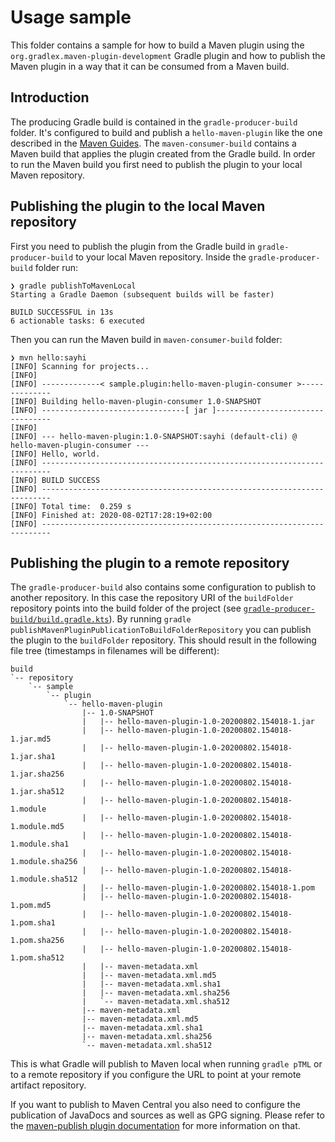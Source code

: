 # Usage sample

This folder contains a sample for how to build a Maven plugin using the `org.gradlex.maven-plugin-development` Gradle plugin and how to publish the Maven plugin in a way that it can be consumed from a Maven build.

## Introduction

The producing Gradle build is contained in the `gradle-producer-build` folder.
It's configured to build and publish a `hello-maven-plugin` like the one described in the [Maven Guides](https://maven.apache.org/guides/plugin/guide-java-plugin-development.html).
The `maven-consumer-build` contains a Maven build that applies the plugin created from the Gradle build.
In order to run the Maven build you first need to publish the plugin to your local Maven repository.

## Publishing the plugin to the local Maven repository

First you need to publish the plugin from the Gradle build in `gradle-producer-build` to your local Maven repository.
Inside the `gradle-producer-build` folder run:

```shell
❯ gradle publishToMavenLocal
Starting a Gradle Daemon (subsequent builds will be faster)

BUILD SUCCESSFUL in 13s
6 actionable tasks: 6 executed
```

Then you can run the Maven build in `maven-consumer-build` folder:

```shell
❯ mvn hello:sayhi
[INFO] Scanning for projects...
[INFO]
[INFO] -------------< sample.plugin:hello-maven-plugin-consumer >--------------
[INFO] Building hello-maven-plugin-consumer 1.0-SNAPSHOT
[INFO] --------------------------------[ jar ]---------------------------------
[INFO]
[INFO] --- hello-maven-plugin:1.0-SNAPSHOT:sayhi (default-cli) @ hello-maven-plugin-consumer ---
[INFO] Hello, world.
[INFO] ------------------------------------------------------------------------
[INFO] BUILD SUCCESS
[INFO] ------------------------------------------------------------------------
[INFO] Total time:  0.259 s
[INFO] Finished at: 2020-08-02T17:28:19+02:00
[INFO] ------------------------------------------------------------------------
```

## Publishing the plugin to a remote repository

The `gradle-producer-build` also contains some configuration to publish to another repository.
In this case the repository URI of the `buildFolder` repository points into the build folder of the project (see [`gradle-producer-build/build.gradle.kts`](https://github.com/gradlex-org/maven-plugin-development/blob/master/example/gradle-producer-build/build.gradle.kts)).
By running `gradle publishMavenPluginPublicationToBuildFolderRepository` you can publish the plugin to the `buildFolder` repository.
This should result in the following file tree (timestamps in filenames will be different):

```
build
`-- repository
    `-- sample
        `-- plugin
            `-- hello-maven-plugin
                |-- 1.0-SNAPSHOT
                |   |-- hello-maven-plugin-1.0-20200802.154018-1.jar
                |   |-- hello-maven-plugin-1.0-20200802.154018-1.jar.md5
                |   |-- hello-maven-plugin-1.0-20200802.154018-1.jar.sha1
                |   |-- hello-maven-plugin-1.0-20200802.154018-1.jar.sha256
                |   |-- hello-maven-plugin-1.0-20200802.154018-1.jar.sha512
                |   |-- hello-maven-plugin-1.0-20200802.154018-1.module
                |   |-- hello-maven-plugin-1.0-20200802.154018-1.module.md5
                |   |-- hello-maven-plugin-1.0-20200802.154018-1.module.sha1
                |   |-- hello-maven-plugin-1.0-20200802.154018-1.module.sha256
                |   |-- hello-maven-plugin-1.0-20200802.154018-1.module.sha512
                |   |-- hello-maven-plugin-1.0-20200802.154018-1.pom
                |   |-- hello-maven-plugin-1.0-20200802.154018-1.pom.md5
                |   |-- hello-maven-plugin-1.0-20200802.154018-1.pom.sha1
                |   |-- hello-maven-plugin-1.0-20200802.154018-1.pom.sha256
                |   |-- hello-maven-plugin-1.0-20200802.154018-1.pom.sha512
                |   |-- maven-metadata.xml
                |   |-- maven-metadata.xml.md5
                |   |-- maven-metadata.xml.sha1
                |   |-- maven-metadata.xml.sha256
                |   `-- maven-metadata.xml.sha512
                |-- maven-metadata.xml
                |-- maven-metadata.xml.md5
                |-- maven-metadata.xml.sha1
                |-- maven-metadata.xml.sha256
                `-- maven-metadata.xml.sha512
```

This is what Gradle will publish to Maven local when running `gradle pTML` or to a remote repository if you configure the URL to point at your remote artifact repository.

If you want to publish to Maven Central you also need to configure the publication of JavaDocs and sources as well as GPG signing.
Please refer to the [maven-publish plugin documentation](https://docs.gradle.org/current/userguide/publishing_maven.html#publishing_maven:complete_example) for more information on that.
